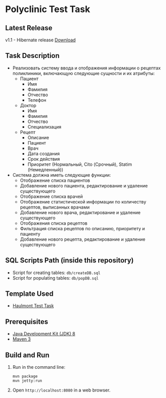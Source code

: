 # Polyclinic Test Task 

## Latest Release
v1.1 - Hibernate release [Download](https://github.com/Evgenen96/polyclinic-web-app/archive/v1.1.zip)

## Task Description
* Реализовать систему ввода и отображения информации о рецептах поликлиники, включающую следующие сущности и их атрибуты:
    * Пациент
        * Имя
        * Фамилия
        * Отчество
        * Телефон
    * Доктор
        * Имя
        * Фамилия
        * Отчество
        * Специализация
    * Рецепт
        * Описание
        * Пациент
        * Врач
        * Дата создания
        * Срок действия
        * Приоритет (Нормальный, Cito (Срочный), Statim (Немедленный))
* Система должна иметь следующие функции:
    * Отображение списка пациентов
    * Добавление нового пациента, редактирование и удаление существующего
    * Отображение списка врачей
    * Отображение статистической информации по количеству рецептов, выписанных врачами
    * Добавление нового врача, редактирование и удаление существующего
    * Отображения списка рецептов
    * Фильтрация списка рецептов по описанию, приоритету и пациенту
    * Добавление нового рецепта, редактирование и удаление существующего

## SQL Scripts Path (inside this repository)

* Script for creating tables: `db/createDB.sql`
* Script for populating tables: `db/popDB.sql`

## Template Used

* [Haulmont Test Task](https://github.com/Haulmont/test-task)

## Prerequisites

* [Java Development Kit (JDK) 8](http://www.oracle.com/technetwork/java/javase/downloads/jdk8-downloads-2133151.html)
* [Maven 3](https://maven.apache.org/download.cgi)

## Build and Run

1. Run in the command line:
	```
	mvn package
	mvn jetty:run
	```

2. Open `http://localhost:8080` in a web browser.
